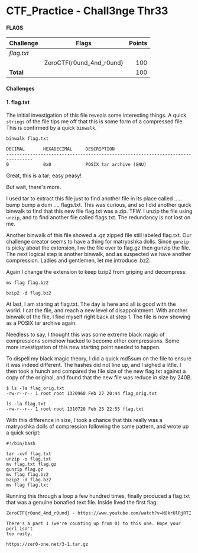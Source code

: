 # CTF_Practice - Chall3nge Thr33


#### FLAGS

| Challenge      | Flags         | Points|
| -------------  |:-------------:| ---: |
| *flag.txt*       |    |
|  | ZeroCTF{r0und_4nd_r0und} | 100 |
|  **Total**  |   | 100 |


#### Challenges


#### 1. flag.txt

The initial investigation of this file reveals some interesting things. A quick `strings` of the file tips me off that this is some form of a compressed file. This is confirmed by a quick `binwalk`.

```
binwalk flag.txt

DECIMAL       HEXADECIMAL     DESCRIPTION
--------------------------------------------------------------------------------
0             0x0             POSIX tar archive (GNU)
```

Great, this is a tar; easy peasy! 


But wait, there's more.


I used tar to extract this file just to find another file in its place called ..... bump bump a dum .... flags.txt. This was curious, and so I did another quick binwalk
to find that this new file flag.txt was a zip. TFW. I unzip the file using `unzip`, and to find another file called flags.txt. The redundancy is not lost on me.


Another binwalk of this file showed a .gz zipped file still labeled flag.txt. Our challenge creator seems to have a thing for matryoshka dolls. Since `gunzip` is picky about
the extension, I `mv` the file over to flag.gz then gunzip the file. The next logical step is another binwalk, and as suspected we have another compression. Ladies and gentlemen,
let me introduce .bz2.


Again I change the extension to keep bzip2 from griping and decompress:

```
mv flag flag.bz2

bzip2 -d flag.bz2
```

At last, I am staring at flag.txt. The day is here and all is good with the world. I cat the file, and reach a new level of disappointment. With another binwalk of the file,
I find myself right back at step 1. The file is now showing as a POSIX tar archive again.

Needless to say, I thought this was some extreme black magic of compressions somehow hacked to become other compressions. Some more investigation of this new starting point needed to happen.

To dispell my black magic theory, I did a quick md5sum on the file to ensure it was indeed different. The hashes did not line up, and I sighed a little. I then took a hunch and compared
the file size of the new flag.txt against a copy of the original, and found that the new file was reduce in size by 240B.

```
$ ls -la flag_orig.txt
-rw-r--r-- 1 root root 1320960 Feb 27 20:44 flag_orig.txt

ls -la flag.txt
-rw-r--r-- 1 root root 1310720 Feb 25 22:55 flag.txt
```

With this difference in size, I took a chance that this really was a matryoshka dolls of compression following the same pattern, and wrote up a quick script:

```
#!/bin/bash

tar -xvf flag.txt
unzip -o flag.txt
mv flag.txt flag.gz
gunzip flag.gz
mv flag flag.bz2
bzip2 -d flag.bz2
mv flag flag.txt
```

Running this through a loop a few hundred times, finally produced a flag.txt that was a genuine bonafied text file. Inside lived the first flag:

```
ZeroCTF{r0und_4nd_r0und} - https://www.youtube.com/watch?v=N8krUlRjRTI

There's a part 1 (we're counting up from 0) to this one. Hope your perl isn't
too rusty.

https://zer0-one.net/3-1.tar.gz
```
